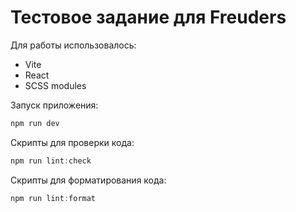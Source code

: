 # Тестовое задание для Freuders

Для работы использовалось:
-   Vite
-   React
-   SCSS modules

Запуск приложения:

```js
npm run dev
```

Скрипты для проверки кода:

```js
npm run lint:check
```

Скрипты для форматирования кода:

```js
npm run lint:format
```
